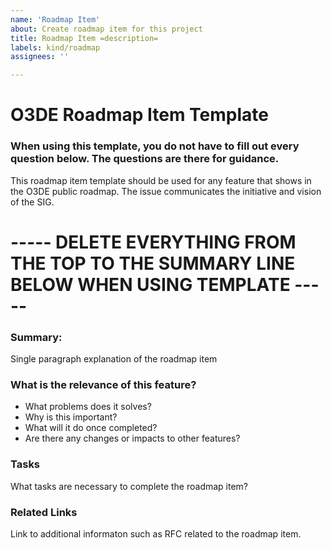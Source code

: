 ```yaml
---
name: 'Roadmap Item'
about: Create roadmap item for this project
title: Roadmap Item =description=
labels: kind/roadmap
assignees: ''

---
```


# O3DE Roadmap Item Template

### When using this template, you do not have to fill out every question below. The questions are there for guidance.

This roadmap item template should be used for any feature that shows in the O3DE public roadmap. The issue communicates the initiative and vision of the SIG.

# ----- DELETE EVERYTHING FROM THE TOP TO THE SUMMARY LINE BELOW WHEN USING TEMPLATE ----- #

### Summary:
Single paragraph explanation of the roadmap item

### What is the relevance of this feature?
- What problems does it solves? 
- Why is this important? 
- What will it do once completed?
- Are there any changes or impacts to other features? 

### Tasks
What tasks are necessary to complete the roadmap item?

### Related Links
Link to additional informaton such as RFC related to the roadmap item.
